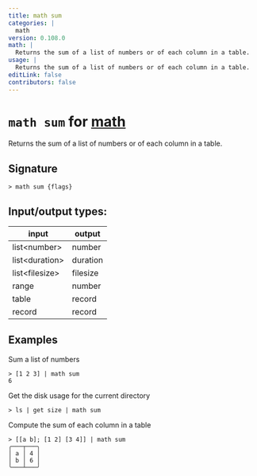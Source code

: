 ```yaml
---
title: math sum
categories: |
  math
version: 0.108.0
math: |
  Returns the sum of a list of numbers or of each column in a table.
usage: |
  Returns the sum of a list of numbers or of each column in a table.
editLink: false
contributors: false
---
```

<!-- This file is automatically generated. Please edit the command in https://github.com/nushell/nushell instead. -->

# `math sum` for [math](/commands/categories/math.md)

<div class='command-title'>Returns the sum of a list of numbers or of each column in a table.</div>

## Signature

```> math sum {flags} ```


## Input/output types:

| input          | output   |
| -------------- | -------- |
| list&lt;number&gt;   | number   |
| list&lt;duration&gt; | duration |
| list&lt;filesize&gt; | filesize |
| range          | number   |
| table          | record   |
| record         | record   |
## Examples

Sum a list of numbers
```nu
> [1 2 3] | math sum
6
```

Get the disk usage for the current directory
```nu
> ls | get size | math sum

```

Compute the sum of each column in a table
```nu
> [[a b]; [1 2] [3 4]] | math sum
╭───┬───╮
│ a │ 4 │
│ b │ 6 │
╰───┴───╯
```
